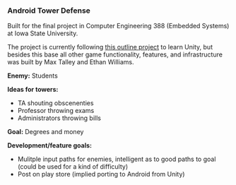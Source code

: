 ### Android Tower Defense
 
Built for the final project in Computer Engineering 388 (Embedded Systems) at Iowa State University.

The project is currently following [this outline project](https://www.raywenderlich.com/269-how-to-create-a-tower-defense-game-in-unity-part-1) to learn Unity, but besides this base all other game functionality, features, and infrastructure was built by Max Talley and Ethan Williams.



**Enemy:** Students

**Ideas for towers:**

- TA shouting obscenenties
- Professor throwing exams
- Administrators throwing bills

**Goal:** Degrees and money

**Development/feature goals:**

- Mulitple input paths for enemies, intelligent as to good paths to goal (could be used for a kind of difficulty)
- Post on play store (implied porting to Android from Unity)